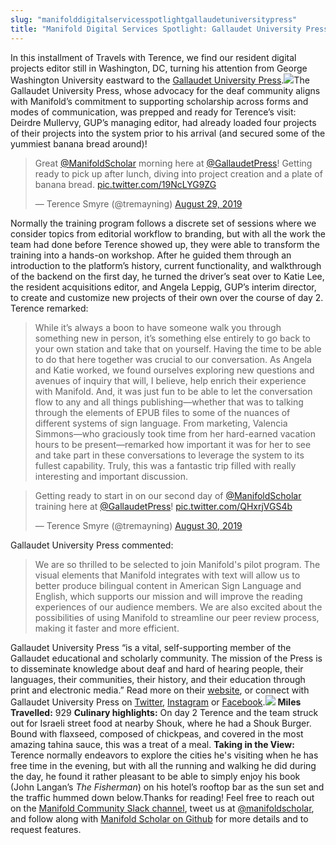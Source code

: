 ```yaml
---
slug: "manifolddigitalservicesspotlightgallaudetuniversitypress"
title: "Manifold Digital Services Spotlight: Gallaudet University Press"
---
```




<!--truncate-->

In this installment of Travels with Terence, we find our resident digital projects editor still in Washington, DC, turning his attention from George Washington University eastward to the [Gallaudet University Press](http://gupress.gallaudet.edu/).[![](/img/blog/legacy_wp/2019/09/GopherGallaudet-1.jpg)](/img/blog/legacy_wp/2019/09/GopherGallaudet-1.jpg)The Gallaudet University Press, whose advocacy for the deaf community aligns with Manifold’s commitment to supporting scholarship across forms and modes of communication, was prepped and ready for Terence’s visit: Deirdre Mullervy, GUP’s managing editor, had already loaded four projects of their projects into the system prior to his arrival (and secured some of the yummiest banana bread around)!

> Great [@ManifoldScholar](https://twitter.com/ManifoldScholar?ref_src=twsrc%5Etfw) morning here at [@GallaudetPress](https://twitter.com/GallaudetPress?ref_src=twsrc%5Etfw)! Getting ready to pick up after lunch, diving into project creation and a plate of banana bread. [pic.twitter.com/19NcLYG9ZG](https://t.co/19NcLYG9ZG)
>
> — Terence Smyre (@tremayning) [August 29, 2019](https://twitter.com/tremayning/status/1167134067990695943?ref_src=twsrc%5Etfw)

<script async="" src="https://platform.twitter.com/widgets.js" charset="utf-8"></script>Normally the training program follows a discrete set of sessions where we consider topics from editorial workflow to branding, but with all the work the team had done before Terence showed up, they were able to transform the training into a hands-on workshop. After he guided them through an introduction to the platform’s history, current functionality, and walkthrough of the backend on the first day, he turned the driver’s seat over to Katie Lee, the resident acquisitions editor, and Angela Leppig, GUP’s interim director, to create and customize new projects of their own over the course of day 2. Terence remarked:

> While it’s always a boon to have someone walk you through something new in person, it’s something else entirely to go back to your own station and take that on yourself. Having the time to be able to do that here together was crucial to our conversation. As Angela and Katie worked, we found ourselves exploring new questions and avenues of inquiry that will, I believe, help enrich their experience with Manifold. And, it was just fun to be able to let the conversation flow to any and all things publishing—whether that was to talking through the elements of EPUB files to some of the nuances of different systems of sign language. From marketing, Valencia Simmons—who graciously took time from her hard-earned vacation hours to be present—remarked how important it was for her to see and take part in these conversations to leverage the system to its fullest capability. Truly, this was a fantastic trip filled with really interesting and important discussion.

> Getting ready to start in on our second day of [@ManifoldScholar](https://twitter.com/ManifoldScholar?ref_src=twsrc%5Etfw) training here at [@GallaudetPress](https://twitter.com/GallaudetPress?ref_src=twsrc%5Etfw)! [pic.twitter.com/QHxrjVGS4b](https://t.co/QHxrjVGS4b)
>
> — Terence Smyre (@tremayning) [August 30, 2019](https://twitter.com/tremayning/status/1167430944342585344?ref_src=twsrc%5Etfw)

<script async="" src="https://platform.twitter.com/widgets.js" charset="utf-8"></script>Gallaudet University Press commented:&nbsp;

> We are so thrilled to be selected to join Manifold's pilot program. The visual elements that Manifold integrates with text will allow us to better produce bilingual content in American Sign Language and English, which supports our mission and will improve the reading experiences of our audience members. We are also excited about the possibilities of using Manifold to streamline our peer review process, making it faster and more efficient.

Gallaudet University Press “is a vital, self-supporting member of the Gallaudet educational and scholarly community. The mission of the Press is to disseminate knowledge about deaf and hard of hearing people, their languages, their communities, their history, and their education through print and electronic media.” Read more on their [website](http://gupress.gallaudet.edu/), or connect with Gallaudet University Press on [Twitter](https://twitter.com/gallaudetpress), [Instagram](https://www.instagram.com/gallaudetpress/) or [Facebook](https://www.facebook.com/GallaudetUniversityPress/).[![](/img/blog/legacy_wp/2019/09/gupress-logo_300pixels-Gallaudet-University-Press.jpg)](/img/blog/legacy_wp/2019/09/gupress-logo_300pixels-Gallaudet-University-Press.jpg) **Miles Travelled:** 929 **Culinary highlights:** On day 2 Terence and the team struck out for Israeli street food at nearby Shouk, where he had a Shouk Burger. Bound with flaxseed, composed of chickpeas, and covered in the most amazing tahina sauce, this was a treat of a meal. **Taking in the View:** Terence normally endeavors to explore the cities he's visiting when he has free time in the evening, but with all the running and walking he did during the day, he found it rather pleasant to be able to simply enjoy his book (John Langan’s _The Fisherman_) on his hotel’s rooftop bar as the sun set and the traffic hummed down below.Thanks for reading! Feel free to reach out on the [Manifold Community Slack channel](https://manifold-slackin.herokuapp.com/), tweet us at [@manifoldscholar](https://twitter.com/ManifoldScholar), and follow along with&nbsp;[Manifold Scholar on Github](https://github.com/ManifoldScholar/manifold) for more details and to request features.

